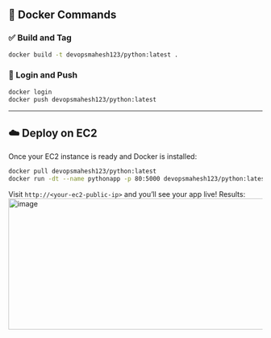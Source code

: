 ## 🐳 Docker Commands

### ✅ Build and Tag
```bash
docker build -t devopsmahesh123/python:latest .
```

### 🔐 Login and Push
```bash
docker login
docker push devopsmahesh123/python:latest
```

---

## ☁️ Deploy on EC2

Once your EC2 instance is ready and Docker is installed:

```bash
docker pull devopsmahesh123/python:latest
docker run -dt --name pythonapp -p 80:5000 devopsmahesh123/python:latest
```

Visit `http://<your-ec2-public-ip>` and you’ll see your app live!
Results: 
<img width="842" height="260" alt="image" src="https://github.com/user-attachments/assets/85e3ada6-af1b-4b06-bc1b-00422223220b" />
